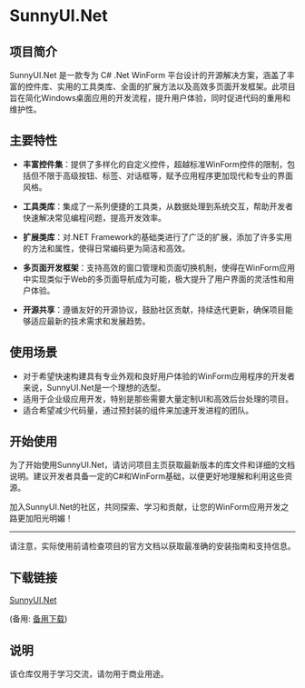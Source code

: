 # SunnyUI.Net

## 项目简介

SunnyUI.Net 是一款专为 C# .Net WinForm 平台设计的开源解决方案，涵盖了丰富的控件库、实用的工具类库、全面的扩展方法以及高效多页面开发框架。此项目旨在简化Windows桌面应用的开发流程，提升用户体验，同时促进代码的重用和维护性。

## 主要特性

- **丰富控件集**：提供了多样化的自定义控件，超越标准WinForm控件的限制，包括但不限于高级按钮、标签、对话框等，赋予应用程序更加现代和专业的界面风格。
  
- **工具类库**：集成了一系列便捷的工具类，从数据处理到系统交互，帮助开发者快速解决常见编程问题，提高开发效率。

- **扩展类库**：对.NET Framework的基础类进行了广泛的扩展，添加了许多实用的方法和属性，使得日常编码更为简洁和高效。

- **多页面开发框架**：支持高效的窗口管理和页面切换机制，使得在WinForm应用中实现类似于Web的多页面导航成为可能，极大提升了用户界面的灵活性和用户体验。

- **开源共享**：遵循友好的开源协议，鼓励社区贡献，持续迭代更新，确保项目能够适应最新的技术需求和发展趋势。

## 使用场景

- 对于希望快速构建具有专业外观和良好用户体验的WinForm应用程序的开发者来说，SunnyUI.Net是一个理想的选型。
- 适用于企业级应用开发，特别是那些需要大量定制UI和高效后台处理的项目。
- 适合希望减少代码量，通过预封装的组件来加速开发进程的团队。

## 开始使用

为了开始使用SunnyUI.Net，请访问项目主页获取最新版本的库文件和详细的文档说明。建议开发者具备一定的C#和WinForm基础，以便更好地理解和利用这些资源。

加入SunnyUI.Net的社区，共同探索、学习和贡献，让您的WinForm应用开发之路更加阳光明媚！

---

请注意，实际使用前请检查项目的官方文档以获取最准确的安装指南和支持信息。

## 下载链接
[SunnyUI.Net](https://pan.quark.cn/s/21ff09ef5f59) 

(备用: [备用下载](https://pan.baidu.com/s/1a6-udALi5rSJ9HvJcJgL-A?pwd=1234))

## 说明

该仓库仅用于学习交流，请勿用于商业用途。
